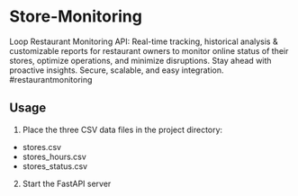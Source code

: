 # Store-Monitoring
Loop Restaurant Monitoring API: Real-time tracking, historical analysis &amp; customizable reports for restaurant owners to monitor online status of their stores, optimize operations, and minimize disruptions. Stay ahead with proactive insights. Secure, scalable, and easy integration. #restaurantmonitoring

## Usage

1. Place the three CSV data files in the project directory:
- stores.csv
- stores_hours.csv
- stores_status.csv

2. Start the FastAPI server

